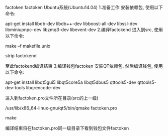 
factoken
factoken
Ubuntu系统(Ubuntu14.04)
1.准备工作
安装依赖包, 使用以下命令:

apt-get install libdb-dev libdb++-dev libboost-all-dev libssl-dev libminiupnpc-dev libzmq3-dev libevent-dev
2.编译factokend
进入到src, 使用以下命令:

make –f makefile.unix

strip factokend

至此factokend编译结束
3.编译钱包factoken
安装QT依赖包, 然后编译钱包, 使用以下命令:

apt-get install libqt5gui5 libqt5core5a libqt5dbus5 qttools5-dev qttools5-dev-tools libqrencode-dev

进入到factoken.pro文件所在目录(src的上一级)

/usr/lib/x86_64-linux-gnu/qt5/bin/qmake factoken.pro

make

编译结束将在factoken.pro同一级目录下看到钱包文件factoken
